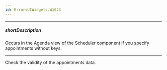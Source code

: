 ```yaml
---
id: ErrorsUIWidgets.W1023
---
```

---
##### shortDescription
Occurs in the Agenda view of the Scheduler component if you specify appointments without keys.

---
Check the validity of the appointments data.
